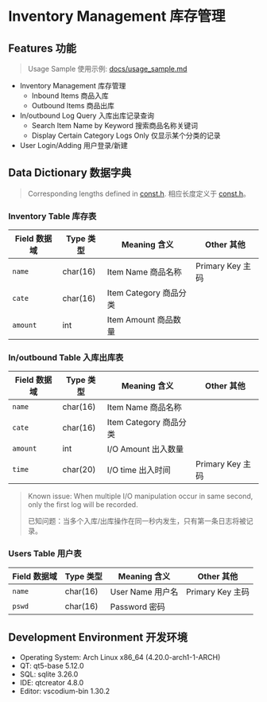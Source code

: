 # Inventory Management 库存管理

## Features 功能

> Usage Sample 使用示例: [docs/usage_sample.md](docs/usage_sample.md)

- Inventory Management 库存管理
    - Inbound Items 商品入库
    - Outbound Items 商品出库
- In/outbound Log Query 入库出库记录查询
    - Search Item Name by Keyword 搜索商品名称关键词
    - Display Certain Category Logs Only 仅显示某个分类的记录
- User Login/Adding 用户登录/新建

## Data Dictionary 数据字典

> Corresponding lengths defined in [const.h](const.h). 相应长度定义于 [const.h](const.h)。

### Inventory Table 库存表


| Field 数据域 | Type 类型 | Meaning 含义           | Other 其他       |
| ------------ | --------- | ---------------------- | ---------------- |
| `name`       | char(16)  | Item Name 商品名称     | Primary Key 主码 |
| `cate`       | char(16)  | Item Category 商品分类 |
| `amount`     | int       | Item Amount 商品数量   |

### In/outbound Table 入库出库表

| Field 数据域 | Type 类型 | Meaning 含义           | Other 其他       |
| ------------ | --------- | ---------------------- | ---------------- |
| `name`       | char(16)  | Item Name 商品名称     |
| `cate`       | char(16)  | Item Category 商品分类 |
| `amount`     | int       | I/O Amount 出入数量    |
| `time`       | char(20)  | I/O time 出入时间      | Primary Key 主码 |

> Known issue: When multiple I/O manipulation occur in same second, only the first log will be recorded.
>
> 已知问题：当多个入库/出库操作在同一秒内发生，只有第一条日志将被记录。

### Users Table 用户表

| Field 数据域 | Type 类型 | Meaning 含义     | Other 其他       |
| ------------ | --------- | ---------------- | ---------------- |
| `name`       | char(16)  | User Name 用户名 | Primary Key 主码 |
| `pswd`       | char(16)  | Password 密码    |

## Development Environment 开发环境

- Operating System: Arch Linux x86_64 (4.20.0-arch1-1-ARCH)
- QT: qt5-base 5.12.0
- SQL: sqlite 3.26.0
- IDE: qtcreator 4.8.0
- Editor: vscodium-bin 1.30.2
